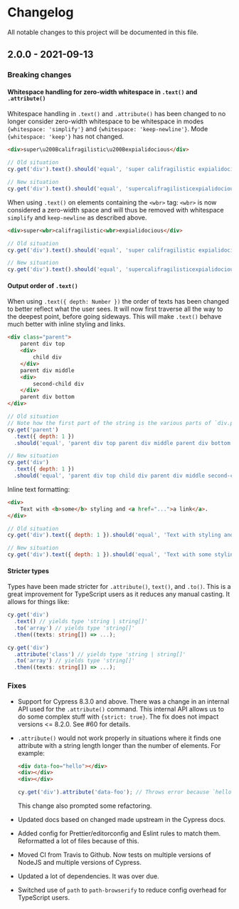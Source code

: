 # Changelog

All notable changes to this project will be documented in this file.

## 2.0.0 - 2021-09-13

### Breaking changes

#### Whitespace handling for zero-width whitespace in `.text()` and `.attribute()`

Whitespace handling in `.text()` and `.attribute()` has been changed to no longer consider
zero-width whitespace to be whitespace in modes `{whitespace: 'simplify'}` and
`{whitespace: 'keep-newline'}`. Mode `{whitespace: 'keep'}` has not changed.

<!-- prettier-ignore -->
```html
<div>super\u200Bcalifragilistic\u200Bexpialidocious</div>
```

```javascript
// Old situation
cy.get('div').text().should('equal', 'super califragilistic expialidocious');
```

```javascript
// New situation
cy.get('div').text().should('equal', 'supercalifragilisticexpialidocious');
```

When using `.text()` on elements containing the `<wbr>` tag: `<wbr>` is now considered a zero-width
space and will thus be removed with whitespace `simplify` and `keep-newline` as described above.

<!-- prettier-ignore -->
```html
<div>super<wbr>califragilistic<wbr>expialidocious</div>
```

```javascript
// Old situation
cy.get('div').text().should('equal', 'super califragilistic expialidocious');
```

```javascript
// New situation
cy.get('div').text().should('equal', 'supercalifragilisticexpialidocious');
```

#### Output order of `.text()`

When using `.text({ depth: Number })` the order of texts has been changed to better reflect what the
user sees. It will now first traverse all the way to the deepest point, before going sideways. This
will make `.text()` behave much better with inline styling and links.

<!-- prettier-ignore -->
```html
<div class="parent">
    parent div top
    <div>
        child div
    </div>
    parent div middle
    <div>
        second-child div
    </div>
    parent div bottom
</div>
```

```javascript
// Old situation
// Note how the first part of the string is the various parts of `div.parent`
cy.get('parent')
  .text({ depth: 1 })
  .should('equal', 'parent div top parent div middle parent div bottom child div second-child div');
```

```javascript
// New situation
cy.get('div')
  .text({ depth: 1 })
  .should('equal', 'parent div top child div parent div middle second-child div parent div bottom');
```

Inline text formatting:

<!-- prettier-ignore -->
```html
<div>
    Text with <b>some</b> styling and <a href="...">a link</a>.
</div>
```

```javascript
// Old situation
cy.get('div').text({ depth: 1 }).should('equal', 'Text with styling and . some a link');
```

```javascript
// New situation
cy.get('div').text({ depth: 1 }).should('equal', 'Text with some styling and a link.');
```

#### Stricter types

Types have been made stricter for `.attribute()`, `text()`, and `.to()`. This is a great improvement
for TypeScript users as it reduces any manual casting. It allows for things like:

```typescript
cy.get('div')
  .text() // yields type 'string | string[]'
  .to('array') // yields type 'string[]'
  .then((texts: string[]) => ...);
```

```typescript
cy.get('div')
  .attribute('class') // yields type 'string | string[]'
  .to('array') // yields type 'string[]'
  .then((texts: string[]) => ...);
```

### Fixes

- Support for Cypress 8.3.0 and above. There was a change in an internal API used for the
  `.attribute()` command. This internal API allows us to do some complex stuff with
  `{strict: true}`. The fix does not impact versions <= 8.2.0. See #60 for details.

- `.attribute()` would not work properly in situations where it finds one attribute with a string
  length longer than the number of elements. For example:

  <!-- prettier-ignore -->
  ```html
  <div data-foo="hello"></div>
  <div></div>
  <div></div>
  ```

  ```javascript
  cy.get('div').attribute('data-foo'); // Throws error because `hello`.length > $elements.length
  ```

  This change also prompted some refactoring.

- Updated docs based on changed made upstream in the Cypress docs.

- Added config for Prettier/editorconfig and Eslint rules to match them. Reformatted a lot of files
  because of this.

- Moved CI from Travis to Github. Now tests on multiple versions of NodeJS and multiple versions of
  Cypress.

- Updated a lot of dependencies. It was over due.

- Switched use of `path` to `path-browserify` to reduce config overhead for TypeScript users.

